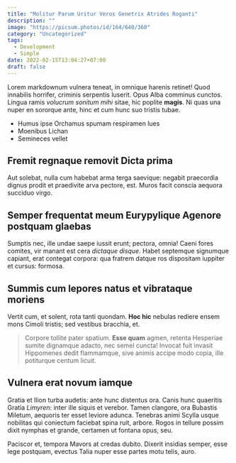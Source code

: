 ```yaml
---
title: "Molitur Parum Uritur Veros Genetrix Atrides Roganti"
description: ""
image: "https://picsum.photos/id/164/640/360"
category: "Uncategorized"
tags:
  - Development
  - Simple
date: 2022-02-15T13:04:27+07:00
draft: false
---
```


Lorem markdownum vulnera teneat, in omnique harenis retinet! Quod innabilis
horrifer, criminis serpentis luserit. Opus Alba comminus cunctos. Lingua ramis
*volucrum sonitum mihi* sitae, hic poplite **magis**. Ni quas una nuper en
sororque ante, hinc et cum hunc suo tristis tubae.

- Humus ipse Orchamus spumam respiramen lues
- Moenibus Lichan
- Semineces vellet

## Fremit regnaque removit Dicta prima

Aut solebat, nulla cum habebat arma terga saevique: negabit praecordia dignus
prodit et praedivite arva pectore, est. Muros facit conscia aequora succiduo
virgo.

## Semper frequentat meum Eurypylique Agenore postquam glaebas

Sumptis nec, ille undae saepe iussit erunt; pectora, omnia! Caeni fores comites,
vir manant est cera *dictaque disque*. Habet septemque signumque capiant, erat
contegat corpora: qua fratrem datque ros dispositam iuppiter et cursus: formosa.

## Summis cum lepores natus et vibrataque moriens

Vertit cum, et solent, rota tanti quondam. **Hoc hic** nebulas rediere ensem
mons Cimoli tristis; sed vestibus bracchia, et.

> Corpore tollite pater spatium. **Esse quam** agmen, retenta Hesperiae sumite
> dignamque adacto, nec semel cuncta! Invocat fuit invasit Hippomenes dedit
> flammamque, sive animis accipe modo copia, ille potiturque centum licuit.

## Vulnera erat novum iamque

Gratia et Ilion turba audetis: ante hunc distentus ora. Canis hunc quaeritis
Gratia *Limyren*: inter ille siquis et verebor. Tamen clangore, ora Bubastis
Miletum, aequoris ter esset leviore adunca. Tenebras animi Scylla usque
nobilitas qui coniectum faciebat spina ruit, arbore. Rogos in tellure possim
dixit nymphas et grande, certamen ut fontana opus, seu.

Paciscor et, tempora Mavors at credas dubito. Dixerit insidias semper, esse lege
postquam, evectus Talia nuper esse partes motu telis, auro.
